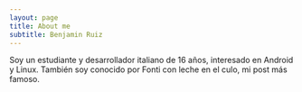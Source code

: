 ```yaml
---
layout: page
title: About me
subtitle: Benjamin Ruiz
---
```


Soy un estudiante y desarrollador italiano de 16 años, interesado en Android y Linux. También soy conocido por Fonti con leche en el culo, mi post más famoso.
